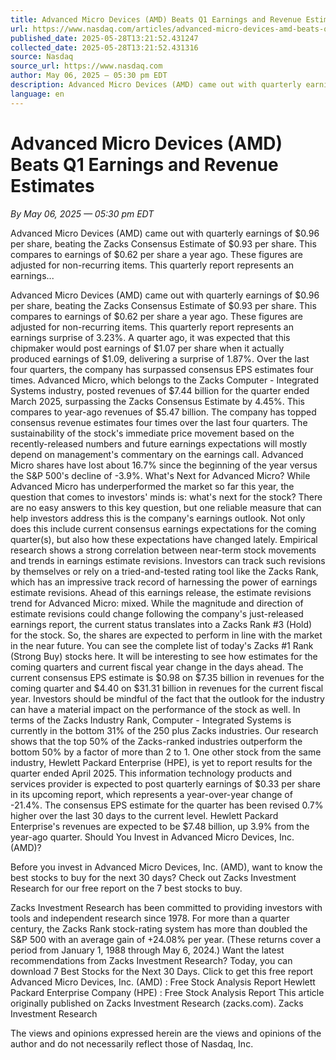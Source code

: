 ```yaml
---
title: Advanced Micro Devices (AMD) Beats Q1 Earnings and Revenue Estimates
url: https://www.nasdaq.com/articles/advanced-micro-devices-amd-beats-q1-earnings-and-revenue-estimates-0
published_date: 2025-05-28T13:21:52.431247
collected_date: 2025-05-28T13:21:52.431316
source: Nasdaq
source_url: https://www.nasdaq.com
author: May 06, 2025 — 05:30 pm EDT
description: Advanced Micro Devices (AMD) came out with quarterly earnings of $0.96 per share, beating the Zacks Consensus Estimate of $0.93 per share. This compares to earnings of $0.62 per share a year ago. These figures are adjusted for non-recurring items. This quarterly report represents an earnings...
language: en
---
```


# Advanced Micro Devices (AMD) Beats Q1 Earnings and Revenue Estimates

*By May 06, 2025 — 05:30 pm EDT*

Advanced Micro Devices (AMD) came out with quarterly earnings of $0.96 per share, beating the Zacks Consensus Estimate of $0.93 per share. This compares to earnings of $0.62 per share a year ago. These figures are adjusted for non-recurring items. This quarterly report represents an earnings...

Advanced Micro Devices (AMD) came out with quarterly earnings of $0.96 per share, beating the Zacks Consensus Estimate of $0.93 per share. This compares to earnings of $0.62 per share a year ago. These figures are adjusted for non-recurring items. This quarterly report represents an earnings surprise of 3.23%. A quarter ago, it was expected that this chipmaker would post earnings of $1.07 per share when it actually produced earnings of $1.09, delivering a surprise of 1.87%. 
 Over the last four quarters, the company has surpassed consensus EPS estimates four times. Advanced Micro, which belongs to the Zacks Computer - Integrated Systems industry, posted revenues of $7.44 billion for the quarter ended March 2025, surpassing the Zacks Consensus Estimate by 4.45%. This compares to year-ago revenues of $5.47 billion. The company has topped consensus revenue estimates four times over the last four quarters. The sustainability of the stock's immediate price movement based on the recently-released numbers and future earnings expectations will mostly depend on management's commentary on the earnings call. Advanced Micro shares have lost about 16.7% since the beginning of the year versus the S&amp;P 500's decline of -3.9%. What's Next for Advanced Micro? While Advanced Micro has underperformed the market so far this year, the question that comes to investors' minds is: what's next for the stock? 
 There are no easy answers to this key question, but one reliable measure that can help investors address this is the company's earnings outlook. Not only does this include current consensus earnings expectations for the coming quarter(s), but also how these expectations have changed lately. Empirical research shows a strong correlation between near-term stock movements and trends in earnings estimate revisions. Investors can track such revisions by themselves or rely on a tried-and-tested rating tool like the Zacks Rank, which has an impressive track record of harnessing the power of earnings estimate revisions. Ahead of this earnings release, the estimate revisions trend for Advanced Micro: mixed. While the magnitude and direction of estimate revisions could change following the company's just-released earnings report, the current status translates into a Zacks Rank #3 (Hold) for the stock. So, the shares are expected to perform in line with the market in the near future. You can see the complete list of today's Zacks #1 Rank (Strong Buy) stocks here. It will be interesting to see how estimates for the coming quarters and current fiscal year change in the days ahead. The current consensus EPS estimate is $0.98 on $7.35 billion in revenues for the coming quarter and $4.40 on $31.31 billion in revenues for the current fiscal year. Investors should be mindful of the fact that the outlook for the industry can have a material impact on the performance of the stock as well. In terms of the Zacks Industry Rank, Computer - Integrated Systems is currently in the bottom 31% of the 250 plus Zacks industries. Our research shows that the top 50% of the Zacks-ranked industries outperform the bottom 50% by a factor of more than 2 to 1. 
 One other stock from the same industry, Hewlett Packard Enterprise (HPE), is yet to report results for the quarter ended April 2025. This information technology products and services provider is expected to post quarterly earnings of $0.33 per share in its upcoming report, which represents a year-over-year change of -21.4%. The consensus EPS estimate for the quarter has been revised 0.7% higher over the last 30 days to the current level. Hewlett Packard Enterprise's revenues are expected to be $7.48 billion, up 3.9% from the year-ago quarter. 
 Should You Invest in Advanced Micro Devices, Inc. (AMD)? 
 
 Before you invest in Advanced Micro Devices, Inc. (AMD), want to know the best stocks to buy for the next 30 days? Check out Zacks Investment Research for our free report on the 7 best stocks to buy. 
 
 Zacks Investment Research has been committed to providing investors with tools and independent research since 1978. For more than a quarter century, the Zacks Rank stock-rating system has more than doubled the S&amp;P 500 with an average gain of +24.08% per year. (These returns cover a period from January 1, 1988 through May 6, 2024.) 
 Want the latest recommendations from Zacks Investment Research? Today, you can download 7 Best Stocks for the Next 30 Days. Click to get this free report Advanced Micro Devices, Inc. (AMD) : Free Stock Analysis Report Hewlett Packard Enterprise Company (HPE) : Free Stock Analysis Report This article originally published on Zacks Investment Research (zacks.com). Zacks Investment Research

The views and opinions expressed herein are the views and opinions of the author and do not necessarily reflect those of Nasdaq, Inc.